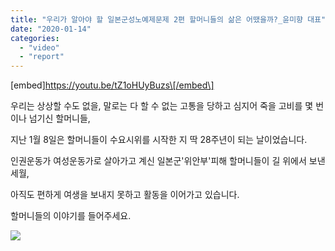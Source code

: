```yaml
---
title: "우리가 알아야 할 일본군성노예제문제 2편 할머니들의 삶은 어땠을까?_윤미향 대표"
date: "2020-01-14"
categories: 
  - "video"
  - "report"
---
```


\[embed\]https://youtu.be/tZ1oHUyBuzs\[/embed\]

우리는 상상할 수도 없을, 말로는 다 할 수 없는 고통을 당하고 심지어 죽을 고비를 몇 번이나 넘기신 할머니들,

지난 1월 8일은 할머니들이 수요시위를 시작한 지 딱 28주년이 되는 날이었습니다.

인권운동가 여성운동가로 살아가고 계신 일본군'위안부'피해 할머니들이 길 위에서 보낸 세월,

아직도 편하게 여생을 보내지 못하고 활동을 이어가고 있습니다.

할머니들의 이야기를 들어주세요.

![](http://womenandwar.net/kr/wp-content/uploads/2020/01/2편-일본군위안부피해할머니들의삶.jpg)

